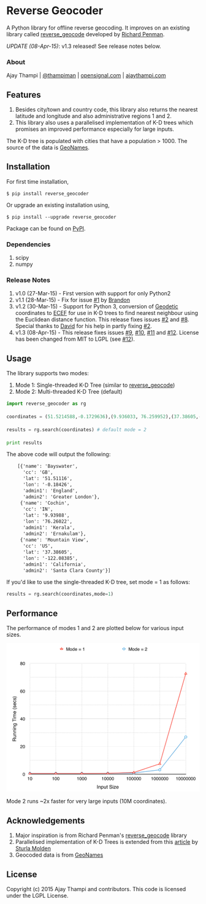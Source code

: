 Reverse Geocoder
=================
A Python library for offline reverse geocoding. It improves on an existing library called [reverse_geocode](https://pypi.python.org/pypi/reverse_geocode/1.0) developed by [Richard Penman](https://bitbucket.org/richardpenman/reverse_geocode).

*UPDATE (08-Apr-15)*: v1.3 released! See release notes below.

### About
Ajay Thampi | [@thampiman](https://twitter.com/thampiman) | [opensignal.com](http://opensignal.com) | [ajaythampi.com](http://ajaythampi.com)

## Features
1. Besides city/town and country code, this library also returns the nearest latitude and longitude and also administrative regions 1 and 2.
2. This library also uses a parallelised implementation of K-D trees which promises an improved performance especially for large inputs.

The K-D tree is populated with cities that have a population > 1000. The source of the data is [GeoNames](http://download.geonames.org/export/dump/).

## Installation
For first time installation,
```
$ pip install reverse_geocoder
```

Or upgrade an existing installation using,
```
$ pip install --upgrade reverse_geocoder
```

Package can be found on [PyPI](https://pypi.python.org/pypi/reverse_geocoder/).

### Dependencies
1. scipy
2. numpy

### Release Notes
1. v1.0 (27-Mar-15) - First version with support for only Python2
2. v1.1 (28-Mar-15) - Fix for issue [#1](https://github.com/thampiman/reverse-geocoder/issues/1) by [Brandon](https://github.com/bdon)
3. v1.2 (30-Mar-15) - Support for Python 3, conversion of [Geodetic](http://en.wikipedia.org/wiki/Geodetic_datum) coordinates to [ECEF](http://en.wikipedia.org/wiki/ECEF) for use in K-D trees to find nearest neighbour using the Euclidean distance function. This release fixes issues [#2](https://github.com/thampiman/reverse-geocoder/issues/2) and [#8](https://github.com/thampiman/reverse-geocoder/issues/8). Special thanks to [David](https://github.com/DavidJFelix) for his help in partly fixing [#2](https://github.com/thampiman/reverse-geocoder/issues/2).
4. v1.3 (08-Apr-15) - This release fixes issues [#9](https://github.com/thampiman/reverse-geocoder/issues/9), [#10](https://github.com/thampiman/reverse-geocoder/issues/10), [#11](https://github.com/thampiman/reverse-geocoder/issues/11) and [#12](https://github.com/thampiman/reverse-geocoder/issues/12). License has been changed from MIT to LGPL (see [#12](https://github.com/thampiman/reverse-geocoder/issues/12)).

## Usage
The library supports two modes:

1. Mode 1: Single-threaded K-D Tree (similar to [reverse_geocode](https://pypi.python.org/pypi/reverse_geocode/1.0))
2. Mode 2: Multi-threaded K-D Tree (default)

```python
import reverse_geocoder as rg

coordinates = (51.5214588,-0.1729636),(9.936033, 76.259952),(37.38605,-122.08385)

results = rg.search(coordinates) # default mode = 2

print results
```

The above code will output the following:
```
	[{'name': 'Bayswater', 
      'cc': 'GB', 
      'lat': '51.51116',
      'lon': '-0.18426', 
      'admin1': 'England', 
      'admin2': 'Greater London'}, 
     {'name': 'Cochin', 
      'cc': 'IN', 
      'lat': '9.93988',
      'lon': '76.26022', 
      'admin1': 'Kerala', 
      'admin2': 'Ernakulam'},
     {'name': 'Mountain View', 
      'cc': 'US', 
      'lat': '37.38605',
      'lon': '-122.08385', 
      'admin1': 'California', 
      'admin2': 'Santa Clara County'}]
```

If you'd like to use the single-threaded K-D tree, set mode = 1 as follows:
```python
results = rg.search(coordinates,mode=1)
```

## Performance
The performance of modes 1 and 2 are plotted below for various input sizes.

![Performance Comparison](performance.png)

Mode 2 runs ~2x faster for very large inputs (10M coordinates).

## Acknowledgements
1. Major inspiration is from Richard Penman's [reverse_geocode](https://bitbucket.org/richardpenman/reverse_geocode) library 
2. Parallelised implementation of K-D Trees is extended from this [article](http://folk.uio.no/sturlamo/python/multiprocessing-tutorial.pdf) by [Sturla Molden](https://github.com/sturlamolden)
3. Geocoded data is from [GeoNames](http://download.geonames.org/export/dump/)

## License
Copyright (c) 2015 Ajay Thampi and contributors. This code is licensed under the LGPL License.